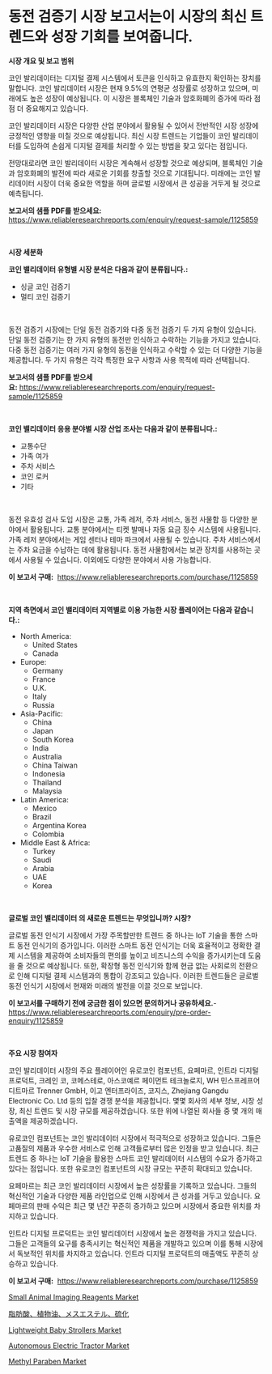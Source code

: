<p><h1>동전 검증기 시장 보고서는이 시장의 최신 트렌드와 성장 기회를 보여줍니다.</h1></p><p><strong>시장 개요 및 보고 범위</strong></p>
<p><p>코인 발리데이터는 디지털 결제 시스템에서 토큰을 인식하고 유효한지 확인하는 장치를 말합니다. 코인 발리데이터 시장은 현재 9.5%의 연평균 성장률로 성장하고 있으며, 미래에도 높은 성장이 예상됩니다. 이 시장은 블록체인 기술과 암호화폐의 증가에 따라 점점 더 중요해지고 있습니다.</p><p>코인 발리데이터 시장은 다양한 산업 분야에서 활용될 수 있어서 전반적인 시장 성장에 긍정적인 영향을 미칠 것으로 예상됩니다. 최신 시장 트렌드는 기업들이 코인 발리데이터를 도입하여 손쉽게 디지털 결제를 처리할 수 있는 방법을 찾고 있다는 점입니다.</p><p>전망대로라면 코인 발리데이터 시장은 계속해서 성장할 것으로 예상되며, 블록체인 기술과 암호화폐의 발전에 따라 새로운 기회를 창출할 것으로 기대됩니다. 미래에는 코인 발리데이터 시장이 더욱 중요한 역할을 하며 글로벌 시장에서 큰 성공을 거두게 될 것으로 예측됩니다.</p></p>
<p><strong>보고서의 샘플 PDF를 받으세요:</strong> <a href="https://www.reliableresearchreports.com/enquiry/request-sample/1125859">https://www.reliableresearchreports.com/enquiry/request-sample/1125859</a></p>
<p>&nbsp;</p>
<p><strong>시장 세분화</strong></p>
<p><strong>코인 밸리데이터 유형별 시장 분석은 다음과 같이 분류됩니다.:</strong></p>
<p><ul><li>싱글 코인 검증기</li><li>멀티 코인 검증기</li></ul></p>
<p>&nbsp;</p>
<p><p>동전 검증기 시장에는 단일 동전 검증기와 다중 동전 검증기 두 가지 유형이 있습니다. 단일 동전 검증기는 한 가지 유형의 동전만 인식하고 수락하는 기능을 가지고 있습니다. 다중 동전 검증기는 여러 가지 유형의 동전을 인식하고 수락할 수 있는 더 다양한 기능을 제공합니다. 두 가지 유형은 각각 특정한 요구 사항과 사용 목적에 따라 선택됩니다.</p></p>
<p><strong>보고서의 샘플 PDF를 받으세요:</strong>&nbsp;<a href="https://www.reliableresearchreports.com/enquiry/request-sample/1125859">https://www.reliableresearchreports.com/enquiry/request-sample/1125859</a></p>
<p>&nbsp;</p>
<p><strong> 코인 밸리데이터 응용 분야별 시장 산업 조사는 다음과 같이 분류됩니다.:</strong></p>
<p><ul><li>교통수단</li><li>가족 여가</li><li>주차 서비스</li><li>코인 로커</li><li>기타</li></ul></p>
<p>&nbsp;</p>
<p><p>동전 유효성 검사 도입 시장은 교통, 가족 레저, 주차 서비스, 동전 사물함 등 다양한 분야에서 활용됩니다. 교통 분야에서는 티켓 발매나 자동 요금 징수 시스템에 사용됩니다. 가족 레저 분야에서는 게임 센터나 테마 파크에서 사용될 수 있습니다. 주차 서비스에서는 주차 요금을 수납하는 데에 활용됩니다. 동전 사물함에서는 보관 장치를 사용하는 곳에서 사용될 수 있습니다. 이외에도 다양한 분야에서 사용 가능합니다.</p></p>
<p><strong>이 보고서 구매:</strong>&nbsp; <a href="https://www.reliableresearchreports.com/purchase/1125859">https://www.reliableresearchreports.com/purchase/1125859</a></p>
<p>&nbsp;</p>
<p><strong>지역 측면에서 코인 밸리데이터 지역별로 이용 가능한 시장 플레이어는 다음과 같습니다.:</strong></p>
<p><ul>
    <li>
        North America:
        <ul>
            <li>United States</li>
            <li>Canada</li>
        </ul>
    </li>
    <li>
        Europe:
        <ul>
            <li>Germany</li>
            <li>France</li>
            <li>U.K.</li>
            <li>Italy</li>
            <li>Russia</li>
        </ul>
    </li>
    <li>
        Asia-Pacific:
        <ul>
            <li>China</li>
            <li>Japan</li>
            <li>South Korea</li>
            <li>India</li>
            <li>Australia</li>
            <li>China Taiwan</li>
            <li>Indonesia</li>
            <li>Thailand</li>
            <li>Malaysia</li>
        </ul>
    </li>
    <li>
        Latin America:
        <ul>
            <li>Mexico</li>
            <li>Brazil</li>
            <li>Argentina Korea</li>
            <li>Colombia</li>
        </ul>
    </li>
    <li>
        Middle East & Africa:
        <ul>
            <li>Turkey</li>
            <li>Saudi</li>
            <li>Arabia</li>
            <li>UAE</li>
            <li>Korea</li>
        </ul>
    </li>
    </ul></p>
<p>&nbsp;</p>
<p><strong>글로벌 코인 밸리데이터 의 새로운 트렌드는 무엇입니까? 시장?</strong></p>
<p><p>글로벌 동전 인식기 시장에서 가장 주목할만한 트렌드 중 하나는 IoT 기술을 통한 스마트 동전 인식기의 증가입니다. 이러한 스마트 동전 인식기는 더욱 효율적이고 정확한 결제 시스템을 제공하여 소비자들의 편의를 높이고 비즈니스의 수익을 증가시키는데 도움을 줄 것으로 예상됩니다. 또한, 확장형 동전 인식기와 함께 현금 없는 사회로의 전환으로 인해 디지털 결제 시스템과의 통합이 강조되고 있습니다. 이러한 트렌드들은 글로벌 동전 인식기 시장에서 현재와 미래의 발전을 이끌 것으로 보입니다.</p></p>
<p><strong>이 보고서를 구매하기 전에 궁금한 점이 있으면 문의하거나 공유하세요.</strong>- <a href="https://www.reliableresearchreports.com/enquiry/pre-order-enquiry/1125859">https://www.reliableresearchreports.com/enquiry/pre-order-enquiry/1125859</a></p>
<p>&nbsp;</p>
<p><strong>주요 시장 참여자</strong></p>
<p><p>코인 발리데이터 시장의 주요 플레이어인 유로코인 컴포넌트, 요페마르, 인트라 디지털 프로덕트, 크레인 코, 코메스테로, 아스코예르 페이먼트 테크놀로지, WH 민스프레프어 디트마르 Trenner GmbH, 이고 엔터프라이즈, 코지스, Zhejiang Gangdu Electronic Co. Ltd 등의 입찰 경쟁 분석을 제공합니다. 몇몇 회사의 세부 정보, 시장 성장, 최신 트렌드 및 시장 규모를 제공하겠습니다. 또한 위에 나열된 회사들 중 몇 개의 매출액을 제공하겠습니다.</p><p>유로코인 컴포넌트는 코인 발리데이터 시장에서 적극적으로 성장하고 있습니다. 그들은 고품질의 제품과 우수한 서비스로 인해 고객들로부터 많은 인정을 받고 있습니다. 최근 트렌드 중 하나는 IoT 기술을 활용한 스마트 코인 발리데이터 시스템의 수요가 증가하고 있다는 점입니다. 또한 유로코인 컴포넌트의 시장 규모는 꾸준히 확대되고 있습니다.</p><p>요페마르는 최근 코인 발리데이터 시장에서 높은 성장률을 기록하고 있습니다. 그들의 혁신적인 기술과 다양한 제품 라인업으로 인해 시장에서 큰 성과를 거두고 있습니다. 요페마르의 판매 수익은 최근 몇 년간 꾸준히 증가하고 있으며 시장에서 중요한 위치를 차지하고 있습니다.</p><p>인트라 디지털 프로덕트는 코인 발리데이터 시장에서 높은 경쟁력을 가지고 있습니다. 그들은 고객들의 요구를 충족시키는 혁신적인 제품을 개발하고 있으며 이를 통해 시장에서 독보적인 위치를 차지하고 있습니다. 인트라 디지털 프로덕트의 매출액도 꾸준히 상승하고 있습니다.</p></p>
<p><strong>이 보고서 구매:</strong>&nbsp;&nbsp;<a href="https://www.reliableresearchreports.com/purchase/1125859">https://www.reliableresearchreports.com/purchase/1125859</a></p>
<p><p><a href="https://view.publitas.com/reportprime-1/small-animal-imaging-reagents-market-size-2023-2030-global-industrial-analysis-key-geographical-regions-market-share-top-key-players-product-types-and-forecast-research-report/">Small Animal Imaging Reagents Market</a></p><p><a href="https://github.com/oqxogxyvqe90775/Market-Research-Report-List-1/blob/main/8681253189755.md">脂肪酸、植物油、メスエステル、硫化</a></p><p><a href="https://meowing-canidae-761.notion.site/Lightweight-Baby-Strollers-Market-Furnish-Information-about-Market-Size-Market-Share-Market-Dynami-437d21ee12d94f82af88433877283d72">Lightweight Baby Strollers Market</a></p><p><a href="https://issuu.com/reportprime-2/docs/autonomous-electric-tractor-market-size-2030.pptx">Autonomous Electric Tractor Market</a></p><p><a href="https://github.com/RoccoManning/Market-Research-Report-List-3/blob/main/methyl-paraben-market.md">Methyl Paraben Market</a></p></p>

